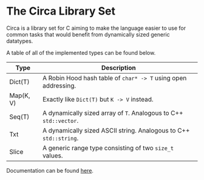 # The Circa Library Set

Circa is a library set for C aiming to make the language easier to use for
common tasks that would benefit from dynamically sized generic datatypes.

A table of all of the implemented types can be found below.

| Type      | Description                                                       |
| --------- | ----------------------------------------------------------------- |
| Dict(T)   | A Robin Hood hash table of `char* -> T` using open addressing.    |
| Map(K, V) | Exactly like `Dict(T)` but `K -> V` instead.                      |
| Seq(T)    | A dynamically sized array of `T`. Analogous to C++ `std::vector`. |
| Txt       | A dynamically sized ASCII string. Analogous to C++ `std::string`. |
| Slice     | A generic range type consisting of two `size_t` values.           |

Documentation can be found [here](doc).
